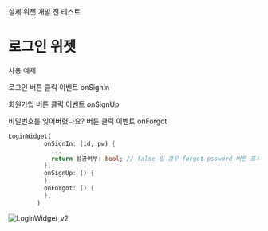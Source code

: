 실제 위젯 개발 전 테스트
# 로그인 위젯

사용 예제

로그인 버튼 클릭 이벤트 onSignIn

회원가입 버튼 클릭 이벤트 onSignUp

비밀번호를 잊어버렸나요? 버튼 클릭 이벤트 onForgot

``` dart
LoginWidget(
          onSignIn: (id, pw) {
            ...
            return 성공여부: bool; // false 일 경우 forgot pssword 버튼 표시
          },
          onSignUp: () {
          },
          onForgot: () {
          },
        )
```

![LoginWidget_v2](https://github.com/zeesooho/widget_test/assets/25339188/8621396a-6f4e-4eba-93c0-15b0f91d3934)
